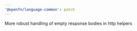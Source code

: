 ```yaml
---
'@openfn/language-common': patch
---
```


More robust handling of empty response bodies in http helpers
